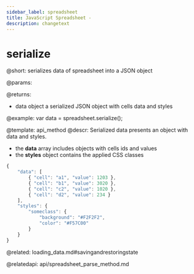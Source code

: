 ```yaml
---
sidebar_label: spreadsheet
title: JavaScript Spreadsheet - 
description: changetext
---
```


serialize
=============

@short:
	serializes data of spreadsheet into a JSON object

@params:

@returns:
- data		object		a serialized JSON object with cells data and styles

@example:
var data = spreadsheet.serialize();

@template:	api_method
@descr:
Serialized data presents an object with data and styles. 

- the **data** array includes objects with cells ids and values
- the **styles** object contains the applied CSS classes 

~~~js
{
	"data": [
    	{ "cell": "a1", "value": 1203 },
		{ "cell": "b1", "value": 3020 },
		{ "cell": "c2", "value": 1020 },
		{ "cell": "d2", "value": 234 }
    ],
	"styles": {
		"someclass": {
			"background": "#F2F2F2",
			"color": "#F57C00"
		}		
	}
}
~~~

@related:
loading_data.md#savingandrestoringstate

@relatedapi:
api/spreadsheet_parse_method.md


